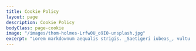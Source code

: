 ```yaml
---
title: Cookie Policy
layout: page
description: Cookie Policy
bodyClass: page-cookie
image: "/images/thom-holmes-Lrfw0U_o9I0-unsplash.jpg"
excerpt: "Lorem markdownum aequalis strigis. _Saetigeri iubeas_, vultu huic alvum nondum de obside ut laniavit arbor palmis, cum quin. Rupes vetat videndo, armigerae crimen habet Priamum nec."
---
```


